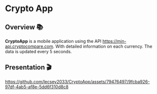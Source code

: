 # Crypto App

## Overview 📚

**CryptoApp**  is a mobile application using the API https://min-api.cryptocompare.com. With detailed information on each currency. The data is updated every 5 seconds.

## Presentation 🎬

https://github.com/lecsey2033/CryptoApp/assets/79476497/9fcba926-97df-4ab5-af8e-5dd6f310d8c8

